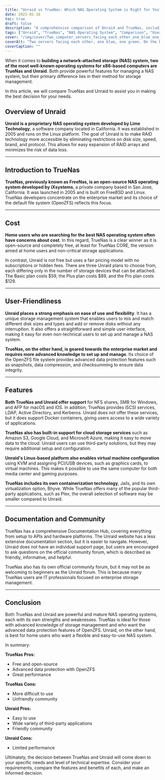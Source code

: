 ```yaml
---
title: "Unraid vs TrueNas: Which NAS Operating System is Right for You?"
date: 2023-02-16
toc: true
draft: false
description: "A comprehensive comparison of Unraid and TrueNas, including their user-friendliness, features, documentation, and community, to help users make an informed decision on which NAS operating system is best for their needs."
tags: ["Unraid", "TrueNas", "NAS Operating System", "Comparison", "User-Friendliness", "Features", "Documentation", "Community", "Open-Source", "Enterprise", "Data Protection", "Performance", "Flexibility", "Easy to Use", "Third-Party Applications"]
cover: "/img/cover/Two_computer_servers_facing_each_other_one_blue_one_green.png"
coverAlt: "Two servers facing each other, one blue, one green. On the blue side a person stands wearing a hardhat and safety vest. On the green side a person sitting on the couch."
coverCaption: ""
---
```


When it comes to **building a network-attached storage (NAS) system, two of the most well-known operating systems for x86-based computers are TrueNas and Unraid**. Both provide powerful features for managing a NAS system, but their primary difference lies in their method for storage management.

In this article, we will compare TrueNas and Unraid to assist you in making the best decision for your needs.

## Overview of Unraid

**Unraid is a proprietary NAS operating system developed by Lime Technology**, a software company located in California. It was established in 2005 and runs on the Linux platform. The goal of Unraid is to make RAID technology more accessible by eliminating restrictions on disk size, speed, brand, and protocol. This allows for easy expansion of RAID arrays and minimizes the risk of data loss.

______

## Introduction to TrueNas

**TrueNas, previously known as FreeNas, is an open-source NAS operating system developed by iXsystems**, a private company based in San Jose, California. It was launched in 2005 and is built on FreeBSD and Linux. TrueNas developers concentrate on the enterprise market and its choice of the default file system (OpenZFS) reflects this focus.

______

## Cost

**Home users who are searching for the best NAS operating system often have concerns about cost**. In this regard, TrueNas is a clear winner as it is open-source and completely free, at least for TrueNas CORE, the version aimed at home users and non-critical storage applications.

In contrast, Unraid is not free but uses a fair pricing model with no subscriptions or hidden fees. There are three Unraid plans to choose from, each differing only in the number of storage devices that can be attached. The Basic plan costs $59, the Plus plan costs $89, and the Pro plan costs $129.

______

## User-Friendliness

**Unraid places a strong emphasis on ease of use and flexibility**. It has a unique storage management system that enables users to mix and match different disk sizes and types and add or remove disks without any interruption. It also offers a straightforward and simple user interface, making it easy for even non-technical users to set up and manage a NAS system.

**TrueNas, on the other hand, is geared towards the enterprise market and requires more advanced knowledge to set up and manage**. Its choice of the OpenZFS file system provides advanced data protection features such as snapshots, data compression, and checksumming to ensure data integrity.

______

## Features

**Both TrueNas and Unraid offer support** for NFS shares, SMB for Windows, and AFP for macOS and iOS. In addition, TrueNas provides iSCSI services, LDAP, Active Directory, and Kerberos. Unraid does not offer these services, but it does support Docker containers, giving users access to a wide variety of applications.

**TrueNas also has built-in support for cloud storage services** such as Amazon S3, Google Cloud, and Microsoft Azure, making it easy to move data to the cloud. Unraid users can use third-party solutions, but they may require additional setup and configuration.

**Unraid's Linux-based platform also enables virtual machine configuration** using KVM and assigning PCI/USB devices, such as graphics cards, to virtual machines. This makes it possible to use the same computer for both media center and gaming purposes.

**TrueNas includes its own containerization technology**, Jails, and its own virtualization option, Bhyve. While TrueNas offers many of the popular third-party applications, such as Plex, the overall selection of software may be smaller compared to Unraid.

______

## Documentation and Community

TrueNas has a comprehensive Documentation Hub, covering everything from setup to APIs and hardware platforms. The Unraid website has a less extensive documentation section, but it is easier to navigate. However, Unraid does not have an individual support page, but users are encouraged to ask questions on the official community forum, which is described as friendly, informative, and helpful.

TrueNas also has its own official community forum, but it may not be as welcoming to beginners as the Unraid forum. This is because many TrueNas users are IT professionals focused on enterprise storage management.

______

## Conclusion

Both TrueNas and Unraid are powerful and mature NAS operating systems, each with its own strengths and weaknesses. TrueNas is ideal for those with advanced knowledge of storage management and who want the advanced data protection features of OpenZFS. Unraid, on the other hand, is best for home users who want a flexible and easy-to-use NAS system.

In summary:

**TrueNas Pros:**
- Free and open-source
- Advanced data protection with OpenZFS
- Great performance

**TrueNas Cons:**
- More difficult to use
- Unfriendly community

**Unraid Pros:**
- Easy to use
- Wide variety of third-party applications
- Friendly community

**Unraid Cons:**
- Limited performance

Ultimately, the decision between TrueNas and Unraid will come down to your specific needs and level of technical expertise. Consider your requirements, compare the features and benefits of each, and make an informed decision.

